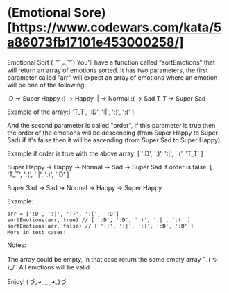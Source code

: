# (Emotional Sorе)[https://www.codewars.com/kata/5a86073fb17101e453000258/] #

Emotional Sort ( ︶︿︶)
You'll have a function called "sortEmotions" that will return an array of emotions sorted. It has two parameters, the first parameter called "arr" will expect an array of emotions where an emotion will be one of the following:

:D -> Super Happy
:) -> Happy
:| -> Normal
:( -> Sad
T_T -> Super Sad

Example of the array:[ 'T_T', ':D', ':|', ':)', ':(' ]

And the second parameter is called "order", if this parameter is true then the order of the emotions will be descending (from Super Happy to Super Sad) if it's false then it will be ascending (from Super Sad to Super Happy)

Example if order is true with the above array: [ ':D', ':)', ':|', ':(', 'T_T' ]

Super Happy -> Happy -> Normal -> Sad -> Super Sad
If order is false: [ 'T_T', ':(', ':|', ':)', ':D' ]

Super Sad -> Sad -> Normal -> Happy -> Super Happy

Example:

    arr = [':D', ':|', ':)', ':(', ':D']
    sortEmotions(arr, true) // [ ':D', ':D', ':)', ':|', ':(' ]
    sortEmotions(arr, false) // [ ':(', ':|', ':)', ':D', ':D' ]
    More in test cases!

Notes:

The array could be empty, in that case return the same empty array ¯\_( ツ )_/¯
All emotions will be valid

Enjoy! (づ｡◕‿‿◕｡)づ
